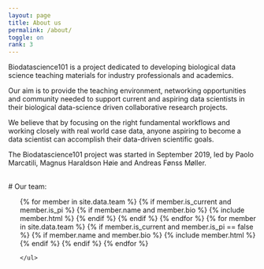 ```yaml
---
layout: page
title: About us
permalink: /about/
toggle: on
rank: 3
---
```


<!--
<div style="margin-bottom: 2em;">
    <img src="{{ 'team/team_paolo.jpg' | prepend: site.images_dir | prepend: site.baseurl }}" />
</div>
-->

Biodatascience101 is a project dedicated to developing biological data science teaching materials for industry professionals and academics.

Our aim is to provide the teaching environment, networking opportunities and community needed to support current and aspiring data scientists in their biological data-science driven collaborative research projects.

We believe that by focusing on the right fundamental workflows and working closely with real world case data, anyone aspiring to become a data scientist can accomplish their data-driven scientific goals. 

The Biodatascience101 project was started in September 2019, led by Paolo Marcatili, Magnus Haraldson Høie and Andreas Fønss Møller. 

<br />
# Our team:
<div class="lab-wrapper">
    <ul class="lab-list">
    <!-- Current PIs -->
    {% for member in site.data.team %}
        {% if member.is_current and member.is_pi %}
            {% if member.name and member.bio %}
                {% include member.html %}
            {% endif %}
        {% endif %}
    {% endfor %}
    <!-- Current non-PIs -->
    {% for member in site.data.team %}
        {% if member.is_current and member.is_pi == false %}
            {% if member.name and member.bio %}
                {% include member.html %}
            {% endif %}
        {% endif %}
    {% endfor %}


    </ul>
</div>
